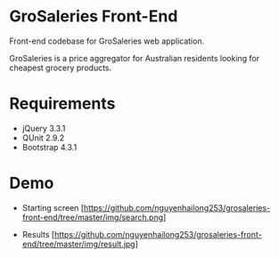 # GroSaleries Front-End
Front-end codebase for GroSaleries web application.

GroSaleries is a price aggregator for Australian residents looking for cheapest grocery products.

# Requirements
- jQuery 3.3.1
- QUnit 2.9.2
- Bootstrap 4.3.1

# Demo
- Starting screen
[https://github.com/nguyenhailong253/grosaleries-front-end/tree/master/img/search.png]

- Results
[https://github.com/nguyenhailong253/grosaleries-front-end/tree/master/img/result.jpg]
